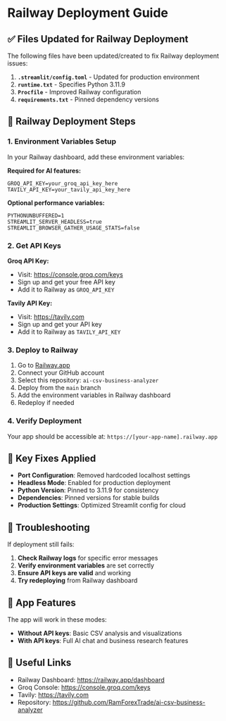# Railway Deployment Guide

## ✅ Files Updated for Railway Deployment

The following files have been updated/created to fix Railway deployment issues:

1. **`.streamlit/config.toml`** - Updated for production environment
2. **`runtime.txt`** - Specifies Python 3.11.9
3. **`Procfile`** - Improved Railway configuration
4. **`requirements.txt`** - Pinned dependency versions

## 🚀 Railway Deployment Steps

### 1. Environment Variables Setup
In your Railway dashboard, add these environment variables:

**Required for AI features:**
```
GROQ_API_KEY=your_groq_api_key_here
TAVILY_API_KEY=your_tavily_api_key_here
```

**Optional performance variables:**
```
PYTHONUNBUFFERED=1
STREAMLIT_SERVER_HEADLESS=true
STREAMLIT_BROWSER_GATHER_USAGE_STATS=false
```

### 2. Get API Keys

**Groq API Key:**
- Visit: https://console.groq.com/keys
- Sign up and get your free API key
- Add it to Railway as `GROQ_API_KEY`

**Tavily API Key:**
- Visit: https://tavily.com
- Sign up and get your API key
- Add it to Railway as `TAVILY_API_KEY`

### 3. Deploy to Railway

1. Go to [Railway.app](https://railway.app)
2. Connect your GitHub account
3. Select this repository: `ai-csv-business-analyzer`
4. Deploy from the `main` branch
5. Add the environment variables in Railway dashboard
6. Redeploy if needed

### 4. Verify Deployment

Your app should be accessible at: `https://[your-app-name].railway.app`

## 🔧 Key Fixes Applied

- **Port Configuration**: Removed hardcoded localhost settings
- **Headless Mode**: Enabled for production deployment
- **Python Version**: Pinned to 3.11.9 for consistency
- **Dependencies**: Pinned versions for stable builds
- **Production Settings**: Optimized Streamlit config for cloud

## 🐛 Troubleshooting

If deployment still fails:

1. **Check Railway logs** for specific error messages
2. **Verify environment variables** are set correctly
3. **Ensure API keys are valid** and working
4. **Try redeploying** from Railway dashboard

## 📝 App Features

The app will work in these modes:

- **Without API keys**: Basic CSV analysis and visualizations
- **With API keys**: Full AI chat and business research features

## 🔗 Useful Links

- Railway Dashboard: https://railway.app/dashboard
- Groq Console: https://console.groq.com/keys
- Tavily: https://tavily.com
- Repository: https://github.com/RamForexTrade/ai-csv-business-analyzer